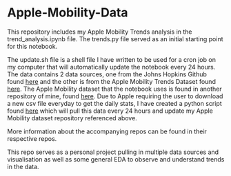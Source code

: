 # Apple-Mobility-Data

This repository includes my Apple Mobility Trends analysis in the trend_analysis.ipynb file. The trends.py file served as an initial starting point for this notebook.

The update.sh file is a shell file I have written to be used for a cron job on my computer that will automatically update the notebook every 24 hours. The data contains 2 data sources, one from the Johns Hopkins Github found [here](https://github.com/CSSEGISandData/COVID-19) and the other is from the Apple Mobility Trends Dataset found [here](https://www.apple.com/covid19/mobility). The Apple Mobility dataset that the notebook uses is found in another repository of mine, found [here](https://github.com/nshyam97/Apple-Mobility-Trends-Data). Due to Apple requiring the user to download a new csv file everyday to get the daily stats, I have created a python script found [here](https://github.com/nshyam97/Scraping-with-Selenium) which will pull this data every 24 hours and update my Apple Mobility dataset repository referenced above.

More information about the accompanying repos can be found in their respective repos.

This repo serves as a personal project pulling in multiple data sources and visualisation as well as some general EDA to observe and understand trends in the data.
